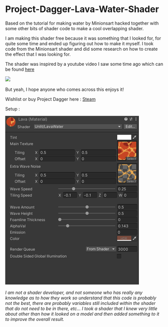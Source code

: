 # Project-Dagger-Lava-Water-Shader
Based on the tutorial for making water by Minionsart hacked together with some other bits of shader code to make a cool overlapping shader.

I am making this shader free because it was something that I looked for, for quite some time and ended up figuring out how to make it myself. I took code from the Minionsart shader and did some research on how to create the effect that I was looking for.

The shader was inspired by a youtube video I saw some time ago which can be found [here](https://www.youtube.com/watch?v=8rCRsOLiO7k)

![](https://github.com/DaggerDev/Project-Dagger-Lava-Water-Shader/blob/main/Lava.gif)

But yeah, I hope anyone who comes across this enjoys it!

Wishlist or buy Project Dagger here : [Steam](https://store.steampowered.com/app/1258800/Project_Dagger)

Setup :

![](https://github.com/DaggerDev/Project-Dagger-Lava-Water-Shader/blob/main/Inspector-Setup.PNG)

*I am not a shader developer, and not someone who has really any knowledge as to how they work so understand that this code is probably not the best, there are probably variables still included within the shader that do not need to be in there, etc... I took a shader that I knew very little about other than how it looked on a model and then added something to it to improve the overall result.*

